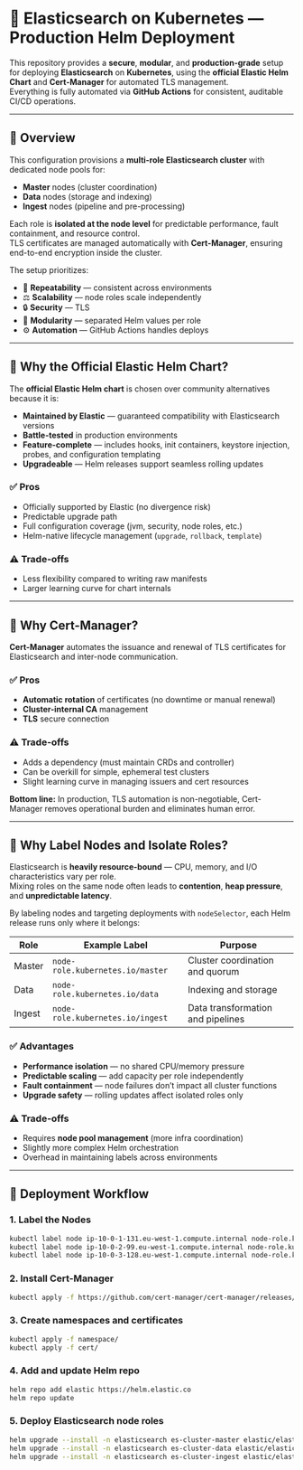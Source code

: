 # 🧩 Elasticsearch on Kubernetes — Production Helm Deployment

This repository provides a **secure**, **modular**, and **production-grade** setup for deploying **Elasticsearch** on **Kubernetes**, using the **official Elastic Helm Chart** and **Cert-Manager** for automated TLS management.  
Everything is fully automated via **GitHub Actions** for consistent, auditable CI/CD operations.

---

## 📘 Overview

This configuration provisions a **multi-role Elasticsearch cluster** with dedicated node pools for:

- **Master** nodes (cluster coordination)
- **Data** nodes (storage and indexing)
- **Ingest** nodes (pipeline and pre-processing)

Each role is **isolated at the node level** for predictable performance, fault containment, and resource control.  
TLS certificates are managed automatically with **Cert-Manager**, ensuring end-to-end encryption inside the cluster.

The setup prioritizes:

- 🔁 **Repeatability** — consistent across environments  
- ⚖️ **Scalability** — node roles scale independently  
- 🔒 **Security** — TLS
- 🧩 **Modularity** — separated Helm values per role  
- ⚙️ **Automation** — GitHub Actions handles deploys

---

## 🧠 Why the Official Elastic Helm Chart?

The **official Elastic Helm chart** is chosen over community alternatives because it is:

- **Maintained by Elastic** — guaranteed compatibility with Elasticsearch versions  
- **Battle-tested** in production environments  
- **Feature-complete** — includes hooks, init containers, keystore injection, probes, and configuration templating  
- **Upgradeable** — Helm releases support seamless rolling updates  

### ✅ Pros
- Officially supported by Elastic (no divergence risk)  
- Predictable upgrade path  
- Full configuration coverage (jvm, security, node roles, etc.)  
- Helm-native lifecycle management (`upgrade`, `rollback`, `template`)  

### ⚠️ Trade-offs
- Less flexibility compared to writing raw manifests  
- Larger learning curve for chart internals

---

## 🔐 Why Cert-Manager?

**Cert-Manager** automates the issuance and renewal of TLS certificates for Elasticsearch and inter-node communication.

### ✅ Pros
- **Automatic rotation** of certificates (no downtime or manual renewal)  
- **Cluster-internal CA** management  
- **TLS** secure connection

### ⚠️ Trade-offs
- Adds a dependency (must maintain CRDs and controller)
- Can be overkill for simple, ephemeral test clusters
- Slight learning curve in managing issuers and cert resources  

**Bottom line:** In production, TLS automation is non-negotiable, Cert-Manager removes operational burden and eliminates human error.

---

## 🧩 Why Label Nodes and Isolate Roles?

Elasticsearch is **heavily resource-bound** — CPU, memory, and I/O characteristics vary per role.  
Mixing roles on the same node often leads to **contention**, **heap pressure**, and **unpredictable latency**.

By labeling nodes and targeting deployments with `nodeSelector`, each Helm release runs only where it belongs:

| Role | Example Label | Purpose |
|------|----------------|----------|
| Master | `node-role.kubernetes.io/master` | Cluster coordination and quorum |
| Data | `node-role.kubernetes.io/data` | Indexing and storage |
| Ingest | `node-role.kubernetes.io/ingest` | Data transformation and pipelines |

### ✅ Advantages
- **Performance isolation** — no shared CPU/memory pressure  
- **Predictable scaling** — add capacity per role independently  
- **Fault containment** — node failures don’t impact all cluster functions  
- **Upgrade safety** — rolling updates affect isolated roles only  

### ⚠️ Trade-offs
- Requires **node pool management** (more infra coordination)  
- Slightly more complex Helm orchestration  
- Overhead in maintaining labels across environments  

---

## 🚀 Deployment Workflow

### 1. Label the Nodes

```bash
kubectl label node ip-10-0-1-131.eu-west-1.compute.internal node-role.kubernetes.io/master=""
kubectl label node ip-10-0-2-99.eu-west-1.compute.internal node-role.kubernetes.io/data=""
kubectl label node ip-10-0-3-128.eu-west-1.compute.internal node-role.kubernetes.io/ingest=""
```

### 2. Install Cert-Manager

```bash
kubectl apply -f https://github.com/cert-manager/cert-manager/releases/download/v1.19.1/cert-manager.yaml
```

### 3. Create namespaces and certificates

```bash
kubectl apply -f namespace/
kubectl apply -f cert/
```

### 4. Add and update Helm repo

```bash
helm repo add elastic https://helm.elastic.co
helm repo update
```
### 5. Deploy Elasticsearch node roles

```bash
helm upgrade --install -n elasticsearch es-cluster-master elastic/elasticsearch -f values/master-values.yaml
helm upgrade --install -n elasticsearch es-cluster-data elastic/elasticsearch -f values/data-values.yaml
helm upgrade --install -n elasticsearch es-cluster-ingest elastic/elasticsearch -f values/ingest-values.yaml
```

